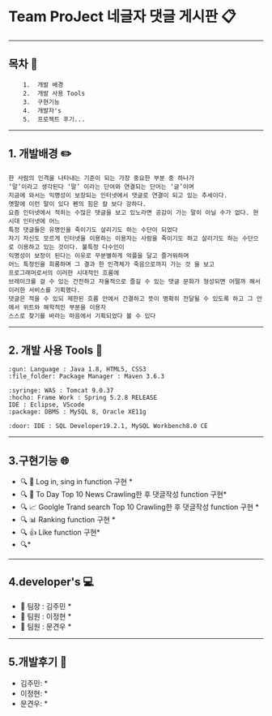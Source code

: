 # Team ProJect 네글자 댓글 게시판 :clipboard:

--------------------------------
## 목차 :ledger:
```
    1.  개발 배경
    2.  개발 사용 Tools
    3.  구현기능    
    4.  개발자's
    5.  프로젝트 후기... 
```
--------------------------------
## 1. 개발배경 :pencil2:
```
한 사람의 인격을 나타내는 기준이 되는 가장 중요한 부분 중 하나가
‘말’이라고 생각된다 ‘말’ 이라는 단어와 연결되는 단어는 ‘글’이며
지금에 와서는 익명성이 보장되는 인터넷에서 댓글로 연결이 되고 있는 추세이다.
옛말에 이런 말이 있다 펜의 힘은 칼 보다 강하다.
요즘 인터넷에서 적히는 수많은 댓글을 보고 있노라면 공감이 가는 말이 아닐 수가 없다. 현시대 인터넷에 어느 
특정 댓글들은 유명인을 죽이기도 살리기도 하는 수단이 되었다
자기 자신도 모르게 인터넷을 이용하는 이용자는 사람을 죽이기도 하고 살리기도 하는 수단으로 이용하고 있는 것이다. 불특정 다수인이 
익명성이 보장이 된다는 이유로 무분별하게 악플을 달고 즐거워하며 
어느 특정인을 희롱하며 그 결과 한 인격체가 죽음으로까지 가는 것 을 보고 
프로그래머로서의 이러한 시대적인 흐름에 
브레이크를 걸 수 있는 건전하고 자율적으로 즐길 수 있는 댓글 문화가 형성되면 어떨까 해서 이러한 서비스를 기획했다. 
댓글은 적을 수 있되 제한된 흐름 안에서 간결하고 뜻이 명확히 전달될 수 있도록 하고 그 안에서 위트와 해학적인 부분을 이용자 
스스로 찾기를 바라는 마음에서 기획되었다 볼 수 있다
```
--------------------------------
## 2. 개발 사용 Tools :wrench:
```
:gun: Language : Java 1.8, HTML5, CSS3
:file_folder: Package Manager : Maven 3.6.3

:syringe: WAS : Tomcat 9.0.37
:hocho: Frame Work : Spring 5.2.8 RELEASE
IDE : Eclipse, VScode
:package: DBMS : MySQL 8, Oracle XE11g

:door: IDE : SQL Developer19.2.1, MySQL Workbench8.0 CE
```
--------------------------------
## 3.구현기능 :globe_with_meridians:

* :mag: :door: Log in, sing in function 구현   *
* :mag: :newspaper: To Day Top 10 News Crawling한 후 댓글작성 function 구현*
* :mag: :chart_with_upwards_trend: Goolgle Trand search Top 10 Crawling한 후 댓글작성 function 구현 *
* :mag: :bar_chart: Ranking function 구현 *
* :mag: :thumbsup: Like function 구현*
* :mag:*

--------------------------------
## 4.developer's :computer:

* :snail: 팀장 : 김주민 *
* :muscle: 팀원 : 이정현 *
* :baby: 팀원 : 문견우 *

--------------------------------
## 5.개발후기 :clap:

* 김주민: *
* 이정현: *
* 문견우: *
